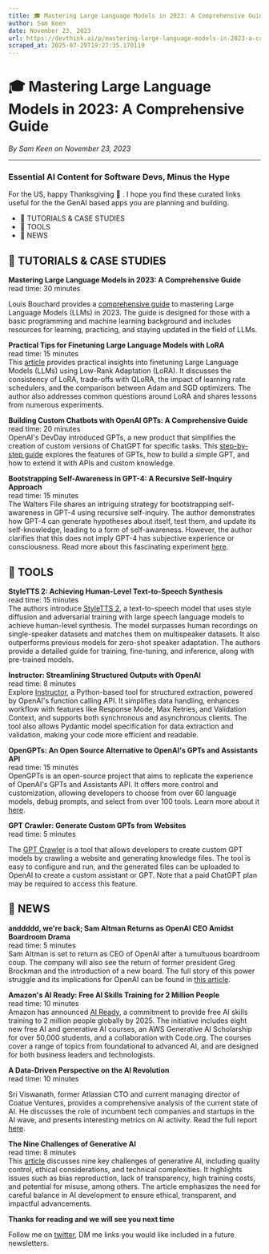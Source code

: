 ```yaml
---
title: 🎓 Mastering Large Language Models in 2023: A Comprehensive Guide
author: Sam Keen
date: November 23, 2023
url: https://devthink.ai/p/mastering-large-language-models-in-2023-a-comprehensive-guide
scraped_at: 2025-07-29T19:27:35.170119
---
```


# 🎓 Mastering Large Language Models in 2023: A Comprehensive Guide

*By Sam Keen on November 23, 2023*

---

### **Essential AI Content for Software Devs,** **Minus the Hype**

For the US, happy Thanksgiving 🦃 . I hope you find these curated links useful for the the GenAI based apps you are planning and building.

- 📖 TUTORIALS & CASE STUDIES
- 🧰 TOOLS
- 📰 NEWS

## 📖 **TUTORIALS & CASE STUDIES**

**Mastering Large Language Models in 2023: A Comprehensive Guide**  
read time: 30 minutes



Louis Bouchard provides a [comprehensive guide]("https://www.louisbouchard.ai/from-zero-to-hero-with-llms/") to mastering Large Language Models (LLMs) in 2023. The guide is designed for those with a basic programming and machine learning background and includes resources for learning, practicing, and staying updated in the field of LLMs.

**Practical Tips for Finetuning Large Language Models with LoRA**  
read time: 15 minutes  
This [article]("https://magazine.sebastianraschka.com/p/practical-tips-for-finetuning-llms") provides practical insights into finetuning Large Language Models (LLMs) using Low-Rank Adaptation (LoRA). It discusses the consistency of LoRA, trade-offs with QLoRA, the impact of learning rate schedulers, and the comparison between Adam and SGD optimizers. The author also addresses common questions around LoRA and shares lessons from numerous experiments.

**Building Custom Chatbots with OpenAI GPTs: A Comprehensive Guide**  
read time: 20 minutes  
OpenAI's DevDay introduced GPTs, a new product that simplifies the creation of custom versions of ChatGPT for specific tasks. This [step-by-step guide]("https://alexsniffin.medium.com/building-an-openai-gpt-with-your-api-a-step-by-step-guide-70168bef00e7") explores the features of GPTs, how to build a simple GPT, and how to extend it with APIs and custom knowledge.

**Bootstrapping Self-Awareness in GPT-4: A Recursive Self-Inquiry Approach**  
read time: 15 minutes  
The Walters File shares an intriguing strategy for bootstrapping self-awareness in GPT-4 using recursive self-inquiry. The author demonstrates how GPT-4 can generate hypotheses about itself, test them, and update its self-knowledge, leading to a form of self-awareness. However, the author clarifies that this does not imply GPT-4 has subjective experience or consciousness. Read more about this fascinating experiment [here]("https://thewaltersfile.substack.com/p/bootstrapping-self-awareness-in-gpt").

##

## 🧰 **TOOLS**

**StyleTTS 2: Achieving Human-Level Text-to-Speech Synthesis**  
read time: 15 minutes  
The authors introduce [StyleTTS 2]("https://github.com/yl4579/StyleTTS2"), a text-to-speech model that uses style diffusion and adversarial training with large speech language models to achieve human-level synthesis. The model surpasses human recordings on single-speaker datasets and matches them on multispeaker datasets. It also outperforms previous models for zero-shot speaker adaptation. The authors provide a detailed guide for training, fine-tuning, and inference, along with pre-trained models.

**Instructor: Streamlining Structured Outputs with OpenAI**  
read time: 8 minutes  
Explore [Instructor]("https://github.com/jxnl/instructor"), a Python-based tool for structured extraction, powered by OpenAI's function calling API. It simplifies data handling, enhances workflow with features like Response Mode, Max Retries, and Validation Context, and supports both synchronous and asynchronous clients. The tool also allows Pydantic model specification for data extraction and validation, making your code more efficient and readable.

**OpenGPTs: An Open Source Alternative to OpenAI's GPTs and Assistants API**  
read time: 15 minutes  
OpenGPTs is an open-source project that aims to replicate the experience of OpenAI's GPTs and Assistants API. It offers more control and customization, allowing developers to choose from over 60 language models, debug prompts, and select from over 100 tools. Learn more about it [here]("https://github.com/langchain-ai/opengpts").

**GPT Crawler: Generate Custom GPTs from Websites**  
read time: 5 minutes



The [GPT Crawler]("https://github.com/BuilderIO/gpt-crawler") is a tool that allows developers to create custom GPT models by crawling a website and generating knowledge files. The tool is easy to configure and run, and the generated files can be uploaded to OpenAI to create a custom assistant or GPT. Note that a paid ChatGPT plan may be required to access this feature.

## 📰 **NEWS**

**anddddd, we're back; Sam Altman Returns as OpenAI CEO Amidst Boardroom Drama**  
read time: 5 minutes  
Sam Altman is set to return as CEO of OpenAI after a tumultuous boardroom coup. The company will also see the return of former president Greg Brockman and the introduction of a new board. The full story of this power struggle and its implications for OpenAI can be found in [this article]("https://www.theverge.com/2023/11/22/23967223/sam-altman-returns-ceo-open-ai").

**Amazon's AI Ready: Free AI Skills Training for 2 Million People**  
read time: 10 minutes  
Amazon has announced [AI Ready]("https://www.aboutamazon.com/news/aws/aws-free-ai-skills-training-courses"), a commitment to provide free AI skills training to 2 million people globally by 2025. The initiative includes eight new free AI and generative AI courses, an AWS Generative AI Scholarship for over 50,000 students, and a collaboration with Code.org. The courses cover a range of topics from foundational to advanced AI, and are designed for both business leaders and technologists.

**A Data-Driven Perspective on the AI Revolution**  
read time: 10 minutes



Sri Viswanath, former Atlassian CTO and current managing director of Coatue Ventures, provides a comprehensive analysis of the current state of AI. He discusses the role of incumbent tech companies and startups in the AI wave, and presents interesting metrics on AI activity. Read the full report [here]("https://www.newcomer.co/p/a-data-driven-look-at-the-rise-of").

**The Nine Challenges of Generative AI**  
read time: 8 minutes  
This [article]("https://www.visualcapitalist.com/sp/9-problems-with-generative-ai-in-one-chart/") discusses nine key challenges of generative AI, including quality control, ethical considerations, and technical complexities. It highlights issues such as bias reproduction, lack of transparency, high training costs, and potential for misuse, among others. The article emphasizes the need for careful balance in AI development to ensure ethical, transparent, and impactful advancements.

**Thanks for reading and we will see you next time**

Follow me on [twitter]("https://twitter.com/devthinkai"), DM me links you would like included in a future newsletters.
